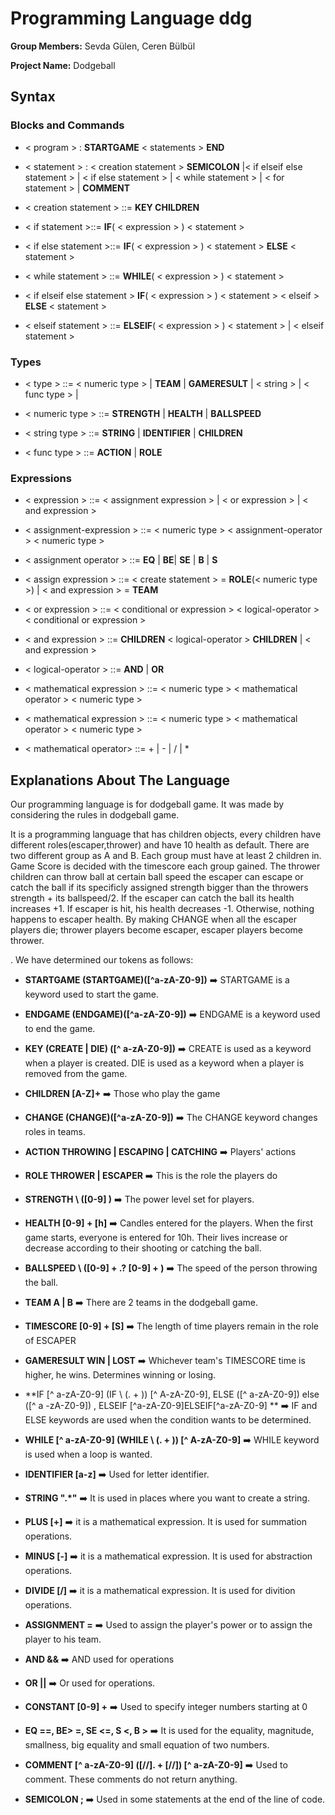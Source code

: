 # Programming Language ddg

**Group Members:** Sevda Gülen, Ceren Bülbül

**Project Name:** Dodgeball

## Syntax

### Blocks and Commands ###

* < program > : **STARTGAME** < statements > **END**

* < statement > : < creation statement > **SEMICOLON** |< if elseif else statement > | < if  else statement > | < while statement > | < for statement > | **COMMENT**

* < creation statement > ::= **KEY CHILDREN** 

* < if  statement >::= **IF**( < expression > ) < statement > 

* < if else statement >::= **IF**( < expression > ) < statement > **ELSE** < statement >

* < while statement > ::= **WHILE**( < expression > ) < statement >

* < if elseif else statement > **IF**( < expression > ) < statement > < elseif > **ELSE** < statement >

* < elseif statement > ::= **ELSEIF**( < expression > ) < statement > | < elseif statement >


### Types

* < type > ::= < numeric type > | **TEAM** | **GAMERESULT** | < string > | < func type > | 
  
* < numeric type > ::= **STRENGTH** | **HEALTH** | **BALLSPEED** 
  
* < string type > ::= **STRING** | **IDENTIFIER** | **CHILDREN**
  
* < func type > ::= **ACTION** | **ROLE**

  
### Expressions

* < expression > ::= < assignment expression > | < or expression > | < and expression > 
  
* < assignment-expression > ::= < numeric type > < assignment-operator > < numeric type >

* < assignment operator > ::= **EQ**  | **BE**| **SE** | **B** | **S**

* < assign expression > ::= < create statement >  =  **ROLE**(< numeric type >) | < and expression > = **TEAM**

* < or expression > ::= < conditional or expression > < logical-operator > < conditional or expression >

* < and expression > ::= **CHILDREN** < logical-operator >  **CHILDREN** | < and expression >

* < logical-operator > ::= **AND** | **OR**

* < mathematical expression > ::= < numeric type > < mathematical operator > < numeric type >

* < mathematical expression > ::= < numeric type > < mathematical operator > < numeric type >

* < mathematical operator> ::= + | - | / | *





## Explanations About The Language

Our programming language is for dodgeball game. It was made by considering the rules in dodgeball game.

It is a programming language that has children objects, every children have different roles(escaper,thrower) and have 10 health as default. There are two different group as A and B. Each group must have at least 2 children in. Game Score is decided with the timescore each group gained. The thrower children can throw ball at certain ball speed the escaper can escape or catch the ball if its specificly assigned strength bigger than the throwers strength + its ballspeed/2. If the escaper can catch the ball its health increases +1. If escaper is hit, his health decreases -1. Otherwise, nothing happens to escaper health. By making CHANGE when all the escaper players die; thrower players become escaper, escaper players become thrower.

. We have determined our tokens as follows:

- **STARTGAME (STARTGAME)([^a-zA-Z0-9])** :arrow_right: STARTGAME is a keyword used to start the game.

- **ENDGAME (ENDGAME)([^a-zA-Z0-9])** :arrow_right: ENDGAME is a keyword used to end the game. 

- **KEY (CREATE | DIE) ([^ a-zA-Z0-9])** :arrow_right: CREATE is used as a keyword when a player is created. DIE is used as a keyword when a player is removed from the game.

- **CHILDREN [A-Z]+**  :arrow_right: Those who play the game

- **CHANGE (CHANGE)([^a-zA-Z0-9])** :arrow_right: The CHANGE keyword changes roles in teams.

- **ACTION THROWING | ESCAPING | CATCHING** :arrow_right: Players' actions

- **ROLE THROWER | ESCAPER** :arrow_right: This is the role the players do

- **STRENGTH \ ([0-9] \)** :arrow_right: The power level set for players.

- **HEALTH [0-9] + [h]** :arrow_right: Candles entered for the players. When the first game starts, everyone is entered for 10h. Their lives increase or decrease according to their shooting or catching the ball.

- **BALLSPEED \ ([0-9] + \.? [0-9] + \)** :arrow_right: The speed of the person throwing the ball.

- **TEAM A | B** :arrow_right: There are 2 teams in the dodgeball game.

- **TIMESCORE [0-9] + [S]** :arrow_right: The length of time players remain in the role of ESCAPER

- **GAMERESULT WIN | LOST** :arrow_right: Whichever team's TIMESCORE time is higher, he wins. Determines winning or losing.

- **IF [^ a-zA-Z0-9] (IF \ (. + \)) [^ A-zA-Z0-9], ELSE ([^ a-zA-Z0-9]) else ([^ a -zA-Z0-9]) , ELSEIF [^a-zA-Z0-9]ELSEIF[^a-zA-Z0-9]
** :arrow_right: IF and ELSE keywords are used when the condition wants to be determined.

- **WHILE [^ a-zA-Z0-9] (WHILE \ (. + \)) [^ A-zA-Z0-9]** :arrow_right: WHILE keyword is used when a loop is wanted.

- **IDENTIFIER [a-z]** :arrow_right: Used for letter identifier.

- **STRING  \".*\"** :arrow_right: It is used in places where you want to create a string.

- **PLUS [+]** :arrow_right: it is a mathematical expression. It is used for summation operations. 

- **MINUS [-]** :arrow_right: it is a mathematical expression. It is used for abstraction operations.

- **DIVIDE [/]** :arrow_right: it is a mathematical expression. It is used for divition operations.

- **ASSIGNMENT =** :arrow_right: Used to assign the player's power or to assign the player to his team.

- **AND &&** :arrow_right: AND used for operations

- **OR ||** :arrow_right: Or used for operations.

- **CONSTANT [0-9] +** :arrow_right: Used to specify integer numbers starting at 0

- **EQ ==, BE> =, SE <=, S <, B >** :arrow_right: It is used for the equality, magnitude, smallness, big equality and small equation of two numbers.

- **COMMENT [^ a-zA-Z0-9] ([//]. + [//]) [^ a-zA-Z0-9]** :arrow_right: Used to comment. These comments do not return anything.

- **SEMICOLON ;** :arrow_right: Used in some statements at the end of the line of code.
